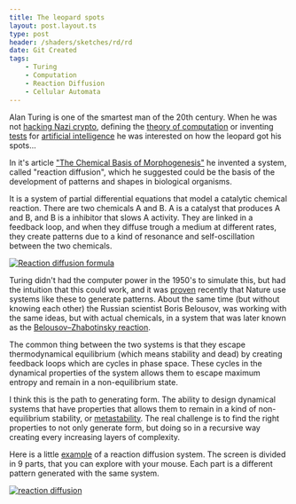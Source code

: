 ```yaml
---
title: The leopard spots
layout: post.layout.ts
type: post
header: /shaders/sketches/rd/rd
date: Git Created
tags:
    - Turing
    - Computation
    - Reaction Diffusion
    - Cellular Automata
---
```



Alan Turing is one of the smartest man of the 20th century. When he was not [hacking Nazi crypto](https://en.wikipedia.org/wiki/Cryptanalysis_of_the_Enigma), defining the [theory of computation](https://en.wikipedia.org/wiki/Turing_machine) or inventing [tests](https://en.wikipedia.org/wiki/Turing_test) for [artificial intelligence](https://en.wikipedia.org/wiki/Computing_Machinery_and_Intelligence) he was interested on how the leopard got his spots...

In it's article ["The Chemical Basis of Morphogenesis"](https://en.wikipedia.org/wiki/The_Chemical_Basis_of_Morphogenesis) he invented a system, called "reaction diffusion", which he suggested could be the basis of the development of patterns and shapes in biological organisms.

It is a system of partial differential equations that model a catalytic chemical reaction. There are two chemicals A and B. A is a catalyst that produces A and B, and B is a inhibitor that slows A activity. They are linked in a feedback loop, and when they diffuse trough a medium at different rates, they create patterns due to a kind of resonance and self-oscillation  between the two chemicals.

[![Reaction diffusion formula](/assets/img/rd-formula.png)](https://www.karlsims.com/rd.html)

Turing didn't had the computer power in the 1950's to simulate this, but had the intuition that this could work, and it was [proven](https://www.sciencenews.org/article/seeds-alan-turing-patterns-nature-math) recently that Nature use systems like these to generate patterns. About the same time (but without knowing each other) the Russian scientist Boris Belousov, was working with the same ideas, but with actual chemicals, in a system that was later known as the [Belousov–Zhabotinsky reaction](https://en.wikipedia.org/wiki/Belousov%E2%80%93Zhabotinsky_reaction). 

The common thing between the two systems is that they escape thermodynamical equilibrium (which means stability and dead) by creating feedback loops which are cycles in phase space. These cycles in the dynamical properties of the system allows them to escape maximum entropy and remain in a non-equilibrium state. 

I think this is the path to generating form. The ability to design dynamical systems that have properties that allows them to remain in a kind of non-equilibrium stability, or [metastability](https://en.wikipedia.org/wiki/Metastability). The real challenge is to find the right properties to not only generate form, but doing so in a recursive way creating every increasing layers of complexity.

Here is a little [example](/sketches/reaction-diffusion/) of a reaction diffusion system. The screen is divided in 9 parts, that you can explore with your mouse. Each part is a different pattern generated with the same system.

[![reaction diffusion](/shaders/sketches/rd/rd-big.webp)](/sketches/reaction-diffusion/)



